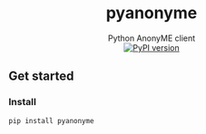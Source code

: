 <div align="center">

# pyanonyme
Python AnonyME client  
[![PyPI version](https://badge.fury.io/py/pyanonyme.svg)](https://badge.fury.io/py/pyanonyme)

</div>

## Get started
### Install
```bash
pip install pyanonyme
```
